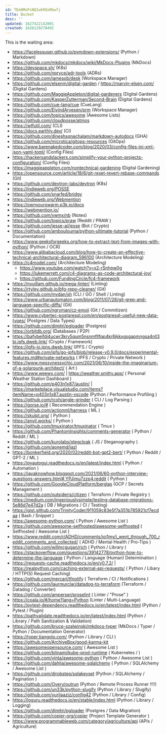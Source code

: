 ```yaml
---
id: TEm0MoPsNQIwkROxRbwfj
title: Bucket
desc: ''
updated: 1627422142001
created: 1626129278492
---
```


This is the waiting area:

- <https://facelessuser.github.io/pymdown-extensions/> (Python / Markdown)
- <https://github.com/mkdocs/mkdocs/wiki/MkDocs-Plugins> (MkDocs)
- <https://devspace.sh/> (K8s)
- <https://github.com/npryce/adr-tools> (ADRs)
- <https://github.com/jamesob/desk> (Workspace Manager)
- <https://github.com/elsenm/digital-garden> / <https://marvin-elsen.com/> (Digital Gardens)
- <https://github.com/MaggieAppleton/digital-gardeners> (Digital Gardens)
- <https://github.com/KasperZutterman/Second-Brain> (Digital Gardens)
- <https://github.com/cue-lang/cue> (CueLang)
- <https://github.com/EivindArvesen/prm> (Workspace Manager)
- <https://github.com/topics/awesome> (Awesome Lists)
- <https://github.com/cloudposse/atmos>
- <https://wtfutil.com/> (CLI)
- <https://docs.earthly.dev/> (CI)
- <https://github.com/dineshsonachalam/markdown-autodocs> (GHA)
- <https://github.com/microtica/gitops-resources> (GitOps)
- <https://www.barenakedcoder.com/blog/2020/03/config-files-ini-xml-json-yaml-toml/> (Config Files)
- <https://hackersandslackers.com/simplify-your-python-projects-configuration/> (Config Files)
- <https://maggieappleton.com/nontechnical-gardening> (Digital Gardening)
- <https://opensource.com/article/18/6/git-reset-revert-rebase-commands> (Git)
- <https://github.com/devtron-labs/devtron> (K8s)
- <https://indieweb.org/POSSE>
- <https://github.com/snarfed/bridgy>
- <https://indieweb.org/Webmention>
- <https://ownyourswarm.p3k.io/docs>
- <https://webmention.io/>
- <https://github.com/xwmx/nb> (Notes)
- <https://github.com/topics/praw> (Reddit / PRAW )
- <https://github.com/jesse-ai/jesse> (Bot / Crypto)
- <https://github.com/amboulouma/python-ultimate-tutorial> (Python / Documentation)
- <https://www.geeksforgeeks.org/how-to-extract-text-from-images-with-python/> (Python / OCR)
- <https://www.alibabacloud.com/blog/how-to-create-an-effective-technical-architectural-diagram_596100> (Architecture Modeling)
- <https://c4model.com/> (Architecture Modeling)
  - <https://www.youtube.com/watch?v=x2-rSnhpw0g>
  - <https://lukemerrett.com/c4-diagrams-as-code-architectural-joy/>
  - <https://github.com/FundingCircle/fc4-framework>
- <https://nvuillam.github.io/mega-linter/> (Linting)
- <https://rtyley.github.io/bfg-repo-cleaner/> (Git)
- <https://github.com/mvdan/sh> (CLI / GO / Shell / Linting)
- <https://www.urbanautomaton.com/blog/2011/07/28/git-grep-and-language-specific-diffs/> (Git)
- <https://github.com/ngryman/cz-emoji> (Git / Commitizen)
- <https://www.cybertec-postgresql.com/en/postgresql-useful-new-data-types/> (Postgres / Data Types)
- <https://github.com/dimitri/pgloader> (Postgres)
- <https://orbitdb.org/> (Databases / P2P)
- <https://bafybeifdi4ucwr3krv5qum5nsnmfllfqp4kr6jkkxgsgapmngsa4nll3bi.ipfs.dweb.link/> (Crypto / Framework)
- <https://ipfs-io.ipns.dweb.link/> (IPFS / Crypto)
- <https://github.com/ipfs/go-ipfs/blob/release-v0.9.0/docs/experimental-features.md#private-networks> ( IPFS / Crypto / Private Network )
- <https://www.messynessychic.com/2021/06/10/inside-the-imaginarium-of-a-solarpunk-architect/> ( Art )
- <https://www.weewx.com/> | <https://weather.smitty.app/> ( Personal Weather Station Dashboard )
- <https://github.com/p403n1x87/austin/> | <https://marketplace.visualstudio.com/items?itemName=p403n1x87.austin-vscode> (Python / Performance Profiling )
- <https://github.com/rcoh/angle-grinder> ( CLI / Log Parsing )
- <https://gorse.io/#> ( Recommendation Engine )
- <https://github.com/actionml/harness> ( ML )
- <https://skulpt.org/> ( Python )
- <https://anvil.works/> ( Python )
- <https://github.com/tmuxinator/tmuxinator> ( Tmux )
- <https://github.com/PhantomInsights/comments-generator> ( Python / Reddit / ML )
- <https://github.com/kurolabs/stegcloak> ( JS / Steganography )
- <https://github.com/aonemd/jazl>
- <https://bonkerfield.org/2020/02/reddit-bot-gpt2-bert/> ( Python / Reddit / GPT-2 / ML )
- <https://pyautogui.readthedocs.io/en/latest/index.html> ( Python / Automation )
- <https://javaknowhow.blogspot.com/2021/06/60-python-interview-questions-answers.html#.YPJimu7zzp4.reddit> ( Python )
- <https://github.com/GoogleCloudPlatform/berglas> (GCP / Secrets Management )
- <https://github.com/outsideris/citizen> ( Terraform / Private Registry )
- <https://medium.com/ingeniouslysimple/testing-database-migrations-5e86d7e47d2a> ( DB / Migrations / CI / Testing)
- <https://gist.github.com/TrinityCoder/911059c83e5f7a351b785921cf7ecdaa> ( Bash / Snippet )
- <https://awesome-python.com/> ( Python / Awesome List )
- <https://github.com/awesome-selfhosted/awesome-selfhosted> ( Selfhosted / Awesome List )
- <https://www.reddit.com/r/ADHD/comments/ioi1my/i_went_through_700_reddit_comments_and_collected/> ( ADHD / Mental Health / Pro-Tips )
- <https://github.com/willmcgugan/rich> ( Python / Library )
- <https://stackoverflow.com/questions/39142778/python-how-to-determine-the-language> ( Python / Language (Human) Determination )
- <https://requests-cache.readthedocs.io/en/v0.7.2/> | <https://realpython.com/caching-external-api-requests/> ( Python / Libary / HTTP(S) Request Caching)
- <https://github.com/mercari/tfnotify> ( Terraform  / CI / Notifications )
- <https://github.com/laurmurclar/datadog-to-terraform> (Terraform / Datadog / Converter)
- <https://github.com/amperser/proselint> ( Linter / "Prose" )
- <https://coala.io/#/home?lang=Python> (Linter / Multi-Language)
- <https://pytest-dependency.readthedocs.io/en/latest/index.html> (Python / Pytest / Plugin)
- <https://pathvalidate.readthedocs.io/en/latest/index.html> (Python / Library / Path Sanitization & Validation)
- <https://github.com/bruce-szalwinski/mkdocs-typer> (MkDocs / Typer / Python / Documentation Generator)
- <https://typer.tiangolo.com/> (Python / Library / CLI )
- <https://github.com/ArchiveBox/good-karma-kit>
- <https://awesomeopensource.com/> ( Awesome List )
- <https://github.com/bitnami/kube-prod-runtime> ( Kubernetes / )
- <https://github.com/vinta/awesome-python> ( Python / Awesome List )
- <https://github.com/dahlia/awesome-sqlalchemy> ( Python / SQLAlchemy / Awesome List )
- <https://github.com/djrobstep/sqlakeyset> (Python / SQLAlchemy / Pagination )
- <https://github.com/Overv/outrun> (Python / Remote Process Runner !!!!)
- <https://github.com/un33k/python-slugify> (Python / Library / Slugify)
- <https://github.com/yurilaaziz/config42> (Python / Library / Config)
- <https://loguru.readthedocs.io/en/stable/index.html> (Python / Library / Logging)
- <https://github.com/dimitri/pgloader> (Postgres / Data Migration)
- <https://github.com/copier-org/copier> (Project Template Generator )
- <https://www.programmableweb.com/category/agriculture/api> (APIs / Agriculture)
